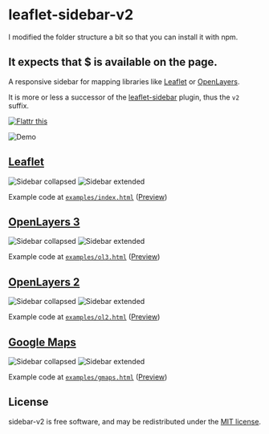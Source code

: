 # leaflet-sidebar-v2

I modified the folder structure a bit so that you can install it with npm.

It expects that $ is available on the page.
------

A responsive sidebar for mapping libraries like [Leaflet](#leaflet) or [OpenLayers](#openlayers-3).

It is more or less a successor of the [leaflet-sidebar](https://github.com/turbo87/leaflet-sidebar/) plugin, thus the `v2` suffix.

<a href="https://flattr.com/submit/auto?user_id=turbo&url=https%3A%2F%2Fgithub.com%2FTurbo87%2Fsidebar-v2" target="_blank"><img src="https://api.flattr.com/button/flattr-badge-large.png" alt="Flattr this" title="Flattr this" border="0"></a>

![Demo](doc/sidebar-v2.gif)


## [Leaflet](http://leafletjs.com/)

![Sidebar collapsed](doc/leaflet-1.png) ![Sidebar extended](doc/leaflet-2.png)

Example code at [`examples/index.html`](examples/index.html) ([Preview](http://turbo87.github.io/sidebar-v2/examples/index.html))


## [OpenLayers 3](http://openlayers.org/)

![Sidebar collapsed](doc/ol3-1.png) ![Sidebar extended](doc/ol3-2.png)

Example code at [`examples/ol3.html`](examples/ol3.html) ([Preview](http://turbo87.github.io/sidebar-v2/examples/ol3.html))


## [OpenLayers 2](http://openlayers.org/two/)

![Sidebar collapsed](doc/ol2-1.png) ![Sidebar extended](doc/ol2-2.png)

Example code at [`examples/ol2.html`](examples/ol2.html) ([Preview](http://turbo87.github.io/sidebar-v2/examples/ol2.html))


## [Google Maps](https://developers.google.com/maps/)

![Sidebar collapsed](doc/gmaps-1.png) ![Sidebar extended](doc/gmaps-2.png)

Example code at [`examples/gmaps.html`](examples/gmaps.html) ([Preview](http://turbo87.github.io/sidebar-v2/examples/gmaps.html))


## License

sidebar-v2 is free software, and may be redistributed under the [MIT license](LICENSE).
